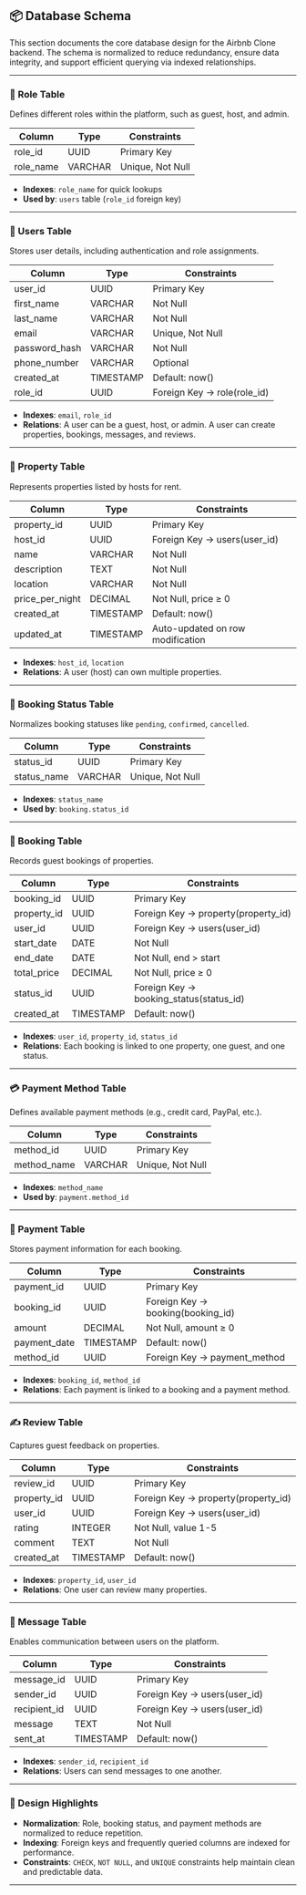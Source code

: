 ## 📦 Database Schema

This section documents the core database design for the Airbnb Clone backend. The schema is normalized to reduce redundancy, ensure data integrity, and support efficient querying via indexed relationships.

---

### 🔐 Role Table

Defines different roles within the platform, such as guest, host, and admin.

| Column     | Type    | Constraints      |
| ---------- | ------- | ---------------- |
| role\_id   | UUID    | Primary Key      |
| role\_name | VARCHAR | Unique, Not Null |

* **Indexes**: `role_name` for quick lookups
* **Used by**: `users` table (`role_id` foreign key)

---

### 👤 Users Table

Stores user details, including authentication and role assignments.

| Column         | Type      | Constraints                  |
| -------------- | --------- | ---------------------------- |
| user\_id       | UUID      | Primary Key                  |
| first\_name    | VARCHAR   | Not Null                     |
| last\_name     | VARCHAR   | Not Null                     |
| email          | VARCHAR   | Unique, Not Null             |
| password\_hash | VARCHAR   | Not Null                     |
| phone\_number  | VARCHAR   | Optional                     |
| created\_at    | TIMESTAMP | Default: now()               |
| role\_id       | UUID      | Foreign Key → role(role\_id) |

* **Indexes**: `email`, `role_id`
* **Relations**: A user can be a guest, host, or admin. A user can create properties, bookings, messages, and reviews.

---

### 🏡 Property Table

Represents properties listed by hosts for rent.

| Column            | Type      | Constraints                      |
| ----------------- | --------- | -------------------------------- |
| property\_id      | UUID      | Primary Key                      |
| host\_id          | UUID      | Foreign Key → users(user\_id)    |
| name              | VARCHAR   | Not Null                         |
| description       | TEXT      | Not Null                         |
| location          | VARCHAR   | Not Null                         |
| price\_per\_night | DECIMAL   | Not Null, price ≥ 0              |
| created\_at       | TIMESTAMP | Default: now()                   |
| updated\_at       | TIMESTAMP | Auto-updated on row modification |

* **Indexes**: `host_id`, `location`
* **Relations**: A user (host) can own multiple properties.

---

### 📅 Booking Status Table

Normalizes booking statuses like `pending`, `confirmed`, `cancelled`.

| Column       | Type    | Constraints      |
| ------------ | ------- | ---------------- |
| status\_id   | UUID    | Primary Key      |
| status\_name | VARCHAR | Unique, Not Null |

* **Indexes**: `status_name`
* **Used by**: `booking.status_id`

---

### 🧾 Booking Table

Records guest bookings of properties.

| Column       | Type      | Constraints                               |
| ------------ | --------- | ----------------------------------------- |
| booking\_id  | UUID      | Primary Key                               |
| property\_id | UUID      | Foreign Key → property(property\_id)      |
| user\_id     | UUID      | Foreign Key → users(user\_id)             |
| start\_date  | DATE      | Not Null                                  |
| end\_date    | DATE      | Not Null, end > start                     |
| total\_price | DECIMAL   | Not Null, price ≥ 0                       |
| status\_id   | UUID      | Foreign Key → booking\_status(status\_id) |
| created\_at  | TIMESTAMP | Default: now()                            |

* **Indexes**: `user_id`, `property_id`, `status_id`
* **Relations**: Each booking is linked to one property, one guest, and one status.

---

### 💳 Payment Method Table

Defines available payment methods (e.g., credit card, PayPal, etc.).

| Column       | Type    | Constraints      |
| ------------ | ------- | ---------------- |
| method\_id   | UUID    | Primary Key      |
| method\_name | VARCHAR | Unique, Not Null |

* **Indexes**: `method_name`
* **Used by**: `payment.method_id`

---

### 💸 Payment Table

Stores payment information for each booking.

| Column        | Type      | Constraints                        |
| ------------- | --------- | ---------------------------------- |
| payment\_id   | UUID      | Primary Key                        |
| booking\_id   | UUID      | Foreign Key → booking(booking\_id) |
| amount        | DECIMAL   | Not Null, amount ≥ 0               |
| payment\_date | TIMESTAMP | Default: now()                     |
| method\_id    | UUID      | Foreign Key → payment\_method      |

* **Indexes**: `booking_id`, `method_id`
* **Relations**: Each payment is linked to a booking and a payment method.

---

### ✍️ Review Table

Captures guest feedback on properties.

| Column       | Type      | Constraints                          |
| ------------ | --------- | ------------------------------------ |
| review\_id   | UUID      | Primary Key                          |
| property\_id | UUID      | Foreign Key → property(property\_id) |
| user\_id     | UUID      | Foreign Key → users(user\_id)        |
| rating       | INTEGER   | Not Null, value 1-5                  |
| comment      | TEXT      | Not Null                             |
| created\_at  | TIMESTAMP | Default: now()                       |

* **Indexes**: `property_id`, `user_id`
* **Relations**: One user can review many properties.

---

### 💬 Message Table

Enables communication between users on the platform.

| Column        | Type      | Constraints                   |
| ------------- | --------- | ----------------------------- |
| message\_id   | UUID      | Primary Key                   |
| sender\_id    | UUID      | Foreign Key → users(user\_id) |
| recipient\_id | UUID      | Foreign Key → users(user\_id) |
| message       | TEXT      | Not Null                      |
| sent\_at      | TIMESTAMP | Default: now()                |

* **Indexes**: `sender_id`, `recipient_id`
* **Relations**: Users can send messages to one another.

---

### 🧠 Design Highlights

* **Normalization**: Role, booking status, and payment methods are normalized to reduce repetition.
* **Indexing**: Foreign keys and frequently queried columns are indexed for performance.
* **Constraints**: `CHECK`, `NOT NULL`, and `UNIQUE` constraints help maintain clean and predictable data.

---